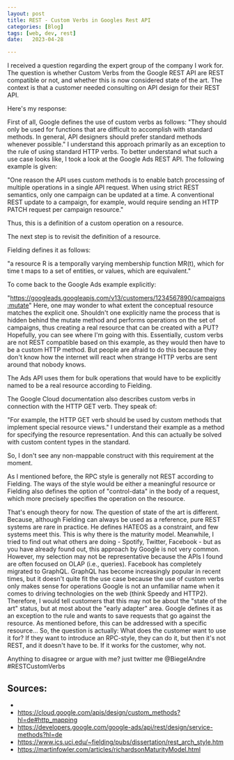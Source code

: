 ```yaml
---
layout: post
title: REST - Custom Verbs in Googles Rest API 
categories: [Blog]
tags: [web, dev, rest]
date:   2023-04-28

---
```


I received a question regarding the expert group of the company I work for. The question is whether Custom Verbs from the Google REST API are REST compatible or not, and whether this is now considered state of the art. The context is that a customer needed consulting on API design for their REST API.

Here's my response:

First of all, Google defines the use of custom verbs as follows: "They should only be used for functions that are difficult to accomplish with standard methods. In general, API designers should prefer standard methods whenever possible." I understand this approach primarily as an exception to the rule of using standard HTTP verbs. To better understand what such a use case looks like, I took a look at the Google Ads REST API. The following example is given:

"One reason the API uses custom methods is to enable batch processing of multiple operations in a single API request. When using strict REST semantics, only one campaign can be updated at a time. A conventional REST update to a campaign, for example, would require sending an HTTP PATCH request per campaign resource."

Thus, this is a definition of a custom operation on a resource.

The next step is to revisit the definition of a resource.

Fielding defines it as follows:

"a resource R is a temporally varying membership function MR(t), which for time t maps to a set of entities, or values, which are equivalent."

To come back to the Google Ads example explicitly:

"https://googleads.googleapis.com/v13/customers/1234567890/campaigns:mutate"
Here, one may wonder to what extent the conceptual resource matches the explicit one. Shouldn't one explicitly name the process that is hidden behind the mutate method and performs operations on the set of campaigns, thus creating a real resource that can be created with a PUT? Hopefully, you can see where I'm going with this. Essentially, custom verbs are not REST compatible based on this example, as they would then have to be a custom HTTP method. But people are afraid to do this because they don't know how the internet will react when strange HTTP verbs are sent around that nobody knows.

The Ads API uses them for bulk operations that would have to be explicitly named to be a real resource according to Fielding.

The Google Cloud documentation also describes custom verbs in connection with the HTTP GET verb. They speak of:

"For example, the HTTP GET verb should be used by custom methods that implement special resource views." I understand their example as a method for specifying the resource representation. And this can actually be solved with custom content types in the standard.

So, I don't see any non-mappable construct with this requirement at the moment.

As I mentioned before, the RPC style is generally not REST according to Fielding. The ways of the style would be either a meaningful resource or Fielding also defines the option of "control-data" in the body of a request, which more precisely specifies the operation on the resource.

That's enough theory for now. The question of state of the art is different. Because, although Fielding can always be used as a reference, pure REST systems are rare in practice. He defines HATEOS as a constraint, and few systems meet this. This is why there is the maturity model. Meanwhile, I tried to find out what others are doing - Spotify, Twitter, Facebook - but as you have already found out, this approach by Google is not very common. However, my selection may not be representative because the APIs I found are often focused on OLAP (i.e., queries). Facebook has completely migrated to GraphQL. GraphQL has become increasingly popular in recent times, but it doesn't quite fit the use case because the use of custom verbs only makes sense for operations
Google is not an unfamiliar name when it comes to driving technologies on the web (think Speedy and HTTP2). Therefore, I would tell customers that this may not be about the "state of the art" status, but at most about the "early adapter" area. Google defines it as an exception to the rule and wants to save requests that go against the resource. As mentioned before, this can be addressed with a specific resource... So, the question is actually: What does the customer want to use it for? If they want to introduce an RPC-style, they can do it, but then it's not REST, and it doesn't have to be. If it works for the customer, why not.


Anything to disagree or argue with me? just twitter me @BiegelAndre #RESTCustomVerbs

## Sources:
* 
* https://cloud.google.com/apis/design/custom_methods?hl=de#http_mapping
* https://developers.google.com/google-ads/api/rest/design/service-methods?hl=de
* https://www.ics.uci.edu/~fielding/pubs/dissertation/rest_arch_style.htm
* https://martinfowler.com/articles/richardsonMaturityModel.html

